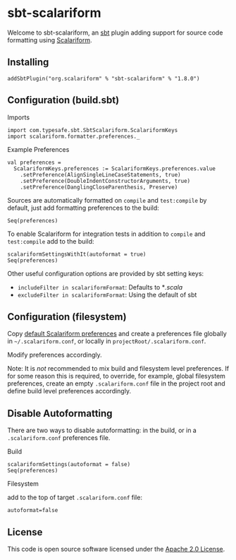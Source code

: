 sbt-scalariform
===============

Welcome to sbt-scalariform, an <a href="https://github.com/sbt/sbt">sbt</a> plugin adding support for source code formatting
using <a href="https://github.com/scala-ide/scalariform">Scalariform</a>.

Installing
--------------------------

```
addSbtPlugin("org.scalariform" % "sbt-scalariform" % "1.8.0")
```

Configuration (build.sbt)
----------------------

Imports
```
import com.typesafe.sbt.SbtScalariform.ScalariformKeys
import scalariform.formatter.preferences._
```

Example Preferences
```
val preferences =
  ScalariformKeys.preferences := ScalariformKeys.preferences.value
    .setPreference(AlignSingleLineCaseStatements, true)
    .setPreference(DoubleIndentConstructorArguments, true)
    .setPreference(DanglingCloseParenthesis, Preserve)
```

Sources are automatically formatted on `compile` and `test:compile` by default, just add formatting preferences to the build:
```
Seq(preferences)
```

To enable Scalariform for integration tests in addition to `compile` and `test:compile` add to the build:
```
scalariformSettingsWithIt(autoformat = true)
Seq(preferences)
```

Other useful configuration options are provided by sbt setting keys:

- `includeFilter in scalariformFormat`: Defaults to **.scala*
- `excludeFilter in scalariformFormat`: Using the default of sbt

Configuration (filesystem)
----------------------

Copy [default Scalariform preferences](https://github.com/scala-ide/scalariform/blob/master/formatterPreferences.properties)
and create a preferences file globally in `~/.scalariform.conf`, or locally in `projectRoot/.scalariform.conf`.

Modify preferences accordingly.

Note: It is *not* recommended to mix build and filesystem level preferences. If for some reason this is required,
to override, for example, global filesystem preferences, create an empty `.scalariform.conf` file in the project root
and define build level preferences accordingly.


Disable Autoformatting
----------------------

There are two ways to disable autoformatting: in the build, or in a `.scalariform.conf` preferences file.

Build
```
scalariformSettings(autoformat = false)
Seq(preferences)
```

Filesystem

add to the top of target `.scalariform.conf` file:
```
autoformat=false
```

License
-------

This code is open source software licensed under the <a href="http://www.apache.org/licenses/LICENSE-2.0.html">Apache 2.0 License</a>.
